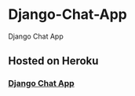 # Django-Chat-App
Django Chat App 
## Hosted on Heroku
### [Django Chat App](https//morvinchats.herokuapp.com) 
